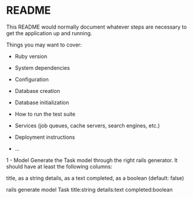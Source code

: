 # README

This README would normally document whatever steps are necessary to get the
application up and running.

Things you may want to cover:

* Ruby version

* System dependencies

* Configuration

* Database creation

* Database initialization

* How to run the test suite

* Services (job queues, cache servers, search engines, etc.)

* Deployment instructions

* ...


1 - Model
Generate the Task model through the right rails generator. It should have at least the following columns:

title, as a string
details, as a text
completed, as a boolean (default: false)

rails generate model Task title:string details:text completed:boolean
